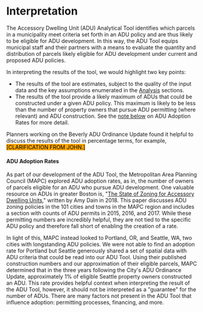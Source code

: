 # Interpretation

The Accessory Dwelling Unit (ADU) Analytical Tool identifies which parcels in a municipality meet criteria set forth in an ADU policy and are thus likely to be eligible for ADU development. In this way, the ADU Tool equips municipal staff and their partners with a means to evaluate the quantity and distribution of parcels likely eligible for ADU development under current and proposed ADU policies.

In interpreting the results of the tool, we would highlight two key points:&#x20;

* The results of the tool are estimates, subject to the quality of the input data and the key assumptions enumerated in the [Analysis](broken-reference) sections.
* The results of the tool provide a likely maximum of ADUs that could be constructed under a given ADU policy. This maximum is likely to be less than the number of property owners that pursue ADU permitting (where relevant) and ADU construction. See the [note below](interpretation.md#adu-adoption-rates) on ADU Adoption Rates for more detail.

Planners working on the Beverly ADU Ordinance Update found it helpful to discuss the results of the tool in percentage terms, for example, <mark style="background-color:orange;">\[CLARIFICATION FROM JOHN.]</mark>

#### ADU Adoption Rates

As part of our development of the ADU Tool, the Metropolitan Area Planning Council (MAPC) explored ADU adoption rates, as in, the number of owners of parcels eligible for an ADU who pursue ADU development. One valuable resource on ADUs in greater Boston is, "[The State of Zoning for Accessory Dwelling Units](https://ma-smartgrowth.org/wp-content/uploads/2019/01/ADU-MSGA-Pioneer-paper-2018.pdf)," written by Amy Dain in 2018. This paper discusses ADU zoning policies in the 101 cities and towns in the MAPC region and includes a section with counts of ADU permits in 2015, 2016, and 2017. While these permitting numbers are incredibly helpful, they are not tied to the specific ADU policy and therefore fall short of enabling the creation of a rate.&#x20;

In light of this, MAPC instead looked to Portland, OR, and Seattle, WA, two cities with longstanding ADU policies. We were not able to find an adoption rate for Portland but Seattle generously shared a set of spatial data with ADU criteria that could be read into our ADU Tool. Using their published construction numbers and our approximation of their eligible parcels, MAPC determined that in the three years following the City's ADU Ordinance Update, approximately 1% of eligible Seattle property owners constructed an ADU. This rate provides helpful context when interpreting the result of the ADU Tool, however, it should not be interpreted as a "guarantee" for the number of ADUs. There are many factors not present in the ADU Tool that influence adoption: permitting processes, financing, and more.
